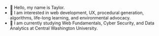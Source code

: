 - 👋 Hello, my name is Taylor.
- 👀 I am interested in web development, UX, procedural generation, algorithms, life-long learning, and environmental advocacy.
- 🌱 I am currently studying Web Fundamentals, Cyber Security, and Data Analytics at Central Washington University.
